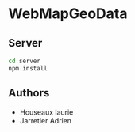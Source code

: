 # WebMapGeoData

## Server

```bash
cd server
npm install
```



## Authors

- Houseaux laurie
- Jarretier Adrien

